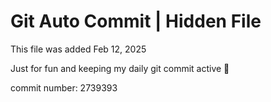 # Git Auto Commit | Hidden File

This file was added Feb 12, 2025

Just for fun and keeping my daily git commit active 🤪

commit number: 2739393
